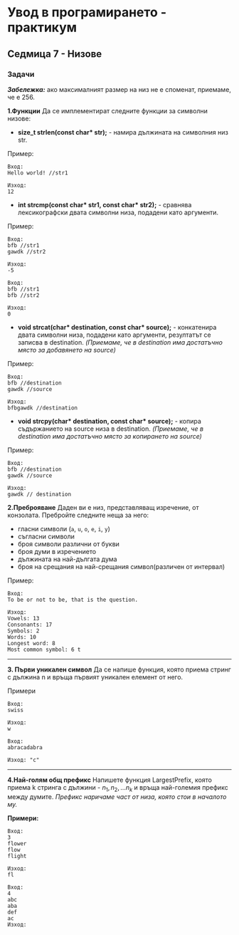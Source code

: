 # Увод в програмирането - практикум
## Седмица 7 - Низове
### Задачи

***Забележка:*** ако максималният размер на низ не е споменат, приемаме, че е 256.

**1.Функции**
Да се имплементират следните функции за символни низове:

* __size_t strlen(const char* str);__ - намира дължината на символния низ str.

Пример:
```
Вход:
Hello world! //str1

Изход:
12
```


* __int strcmp(const char* str1, const char* str2);__ - сравнява лексикографски двата символни низа, подадени като аргументи.

Пример:
```
Вход:
bfb //str1
gawdk //str2

Изход:
-5
```

```
Вход:
bfb //str1
bfb //str2

Изход:
0
```


* __void strcat(char* destination, const char* source);__ - конкатенира двата символни низа, подадени като аргументи, резултатът се записва в destination. *(Приемаме, че в destination има достатъчно място за добавянето на source)*

Пример:
```
Вход:
bfb //destination
gawdk //source

Изход:
bfbgawdk //destination
```


* __void strcpy(char* destination, const char* source);__ - копира съдържанието на source низа в destination. *(Приемаме, че в destination има достатъчно място за копирането на source)*

Пример:
```
Вход:
bfb //destination
gawdk //source

Изход:
gawdk // destination

```


**2.Преброяване** 
Даден ви е низ, представляващ изречение, от конзолата. Пребройте следните неща за него:
- гласни символи (`a`, `u`, `o`, `e`, `i`, `y`)
- съгласни символи 
- броя символи различни от букви
- броя думи в изречението
- дължината на най-дългата дума
- броя на срещания на най-срещания символ(различен от интервал)

Пример:
```
Вход:
To be or not to be, that is the question.

Изход:
Vowels: 13
Consonants: 17
Symbols: 2
Words: 10
Longest word: 8
Most common symbol: 6 t
```

---

**3. Първи уникален символ** Да се напише функция, която приема стринг с дължина n и връща първият уникален елемент от него.

Примери
```
Вход:
swiss

Изход: 
w
```

```
Вход: 
abracadabra

Изход: "c"
```
---

**4.Най-голям общ префикс**
Напишете функция LargestPrefix, която приема k стринга с дължини - $n_1, n_2, ... n_k$ и връща най-големия префикс между думите. 
*Префикс наричаме част от низа, която стои в началото му.*

**Примери:**
```
Вход:
3
flower
flow
flight

Изход:
fl
```
```
Вход:
4
abc
aba
def
ac
Изход:

```